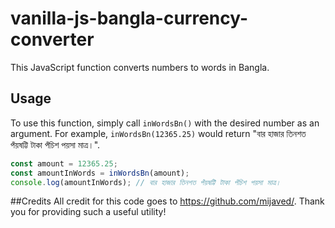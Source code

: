 # vanilla-js-bangla-currency-converter
This JavaScript function converts numbers to words in Bangla.

## Usage

To use this function, simply call `inWordsBn()` with the desired number as an argument. For example, `inWordsBn(12365.25)` would return "বার হাজার তিনশত পঁয়ষট্টি টাকা পঁচিশ পয়সা মাত্র।".

```js
const amount = 12365.25;
const amountInWords = inWordsBn(amount);
console.log(amountInWords); // বার হাজার তিনশত পঁয়ষট্টি টাকা পঁচিশ পয়সা মাত্র।
```

##Credits
All credit for this code goes to https://github.com/mijaved/. Thank you for providing such a useful utility!
